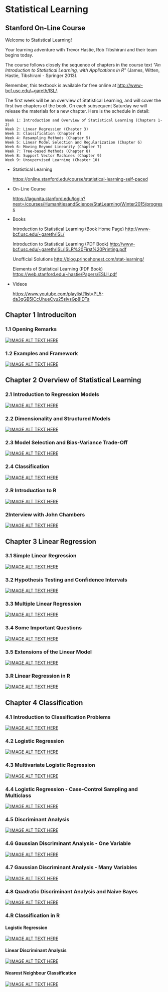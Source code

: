 # Statistical Learning

## Stanford On-Line Course

Welcome to Statistical Learning!

Your learning adventure with Trevor Hastie, Rob Tibshirani and their team begins today.


The course follows closely the sequence of chapters in the course text *"An Introduction to Statistical Learning, with Applications in R"* (James, Witten, Hastie, Tibshirani - Springer 2013). 

Remember, this textbook is available for free online at http://www-bcf.usc.edu/~gareth/ISL/.

The first week will be an overview of Statistical Learning, and will cover the first two chapters of the book. On each subsequent Saturday we will release the materials for a new chapter. Here is the schedule in detail:

    Week 1: Introduction and Overview of Statistical Learning (Chapters 1-2)
    Week 2: Linear Regression (Chapter 3)
    Week 3: Classification (Chapter 4)
    Week 4: Resampling Methods (Chapter 5)
    Week 5: Linear Model Selection and Regularization (Chapter 6)
    Week 6: Moving Beyond Linearity (Chapter 7)
    Week 7: Tree-based Methods (Chapter 8)
    Week 8: Support Vector Machines (Chapter 9)
    Week 9: Unsupervised Learning (Chapter 10)

* Statistical Learning

  https://online.stanford.edu/course/statistical-learning-self-paced

* On-Line Course

  https://lagunita.stanford.edu/login?next=/courses/HumanitiesandScience/StatLearning/Winter2015/progress

* Books

  Introduction to Statistical Learning (Book Home Page) http://www-bcf.usc.edu/~gareth/ISL/
  
  Introduction to Statistical Learning (PDF Book) http://www-bcf.usc.edu/~gareth/ISL/ISLR%20First%20Printing.pdf

  Unofficial Solutions http://blog.princehonest.com/stat-learning/

  Elements of Statistical Learning (PDF Book) https://web.stanford.edu/~hastie/Papers/ESLII.pdf

* Videos

  https://www.youtube.com/playlist?list=PL5-da3qGB5ICcUhueCyu25slvsGp8IDTa

## Chapter 1 Introduciton

### 1.1 Opening Remarks

[![IMAGE ALT TEXT HERE](https://img.youtube.com/vi/2wLfFB_6SKI/0.jpg)](https://www.youtube.com/watch?v=2wLfFB_6SKI)

### 1.2 Examples and Framework

[![IMAGE ALT TEXT HERE](https://img.youtube.com/vi/LvaTokhYnDw/0.jpg)](https://www.youtube.com/watch?v=LvaTokhYnDw)

## Chapter 2 Overview of Statistical Learning

### 2.1 Introduction to Regression Models

[![IMAGE ALT TEXT HERE](https://img.youtube.com/vi/WjyuiK5taS8/0.jpg)](https://www.youtube.com/watch?v=WjyuiK5taS8)

### 2.2 Dimensionality and Structured Models

[![IMAGE ALT TEXT HERE](https://img.youtube.com/vi/UvxHOkYQl8g/0.jpg)](https://www.youtube.com/watch?v=UvxHOkYQl8g)

### 2.3 Model Selection and Bias-Variance Trade-Off

[![IMAGE ALT TEXT HERE](https://img.youtube.com/vi/VusKAosxxyk/0.jpg)](https://www.youtube.com/watch?v=VusKAosxxyk)

### 2.4 Classification

[![IMAGE ALT TEXT HERE](https://img.youtube.com/vi/vVj2itVNku4/0.jpg)](https://www.youtube.com/watch?v=vVj2itVNku4)

### 2.R Introduction to R

[![IMAGE ALT TEXT HERE](https://img.youtube.com/vi/jwBgGS_4RQA/0.jpg)](https://www.youtube.com/watch?v=jwBgGS_4RQA)

### 2Interview with John Chambers

[![IMAGE ALT TEXT HERE](https://img.youtube.com/vi/jk9S3RTAl38/0.jpg)](https://www.youtube.com/watch?v=jk9S3RTAl38)

## Chapter 3 Linear Regression

### 3.1 Simple Linear Regression

[![IMAGE ALT TEXT HERE](https://img.youtube.com/vi/PsE9UqoWtS4/0.jpg)](https://www.youtube.com/watch?v=PsE9UqoWtS4)

### 3.2 Hypothesis Testing and Confidence Intervals

[![IMAGE ALT TEXT HERE](https://img.youtube.com/vi/J6AdoiNUyWI/0.jpg)](https://www.youtube.com/watch?v=J6AdoiNUyWI)

### 3.3 Multiple Linear Regression

[![IMAGE ALT TEXT HERE](https://img.youtube.com/vi/1hbCJyM9ccs/0.jpg)](https://www.youtube.com/watch?v=1hbCJyM9ccs)

### 3.4 Some Important Questions

[![IMAGE ALT TEXT HERE](https://img.youtube.com/vi/3T6RXmIHbJ4/0.jpg)](https://www.youtube.com/watch?v=3T6RXmIHbJ4)

### 3.5 Extensions of the Linear Model

[![IMAGE ALT TEXT HERE](https://img.youtube.com/vi/IFzVxLv0TKQ/0.jpg)](https://www.youtube.com/watch?v=IFzVxLv0TKQ)

### 3.R Linear Regression in R

[![IMAGE ALT TEXT HERE](https://img.youtube.com/vi/5ONFqIk3RFg/0.jpg)](https://www.youtube.com/watch?v=5ONFqIk3RFg)

## Chapter 4 Classification

### 4.1 Introduction to Classification Problems

[![IMAGE ALT TEXT HERE](https://img.youtube.com/vi/sqq21-VIa1c/0.jpg)](https://www.youtube.com/watch?v=sqq21-VIa1c)

### 4.2 Logistic Regression

[![IMAGE ALT TEXT HERE](https://img.youtube.com/vi/31Q5FGRnxt4/0.jpg)](https://www.youtube.com/watch?v=31Q5FGRnxt4)

### 4.3 Multivariate Logistic Regression

[![IMAGE ALT TEXT HERE](https://img.youtube.com/vi/MpX8rVv_u4E/0.jpg)](https://www.youtube.com/watch?v=MpX8rVv_u4E)

### 4.4 Logistic Regression - Case-Control Sampling and Multiclass

[![IMAGE ALT TEXT HERE](https://img.youtube.com/vi/GavRXXEHGqU/0.jpg)](https://www.youtube.com/watch?v=GavRXXEHGqU)

### 4.5 Discriminant Analysis

[![IMAGE ALT TEXT HERE](https://img.youtube.com/vi/RfrGiG1Hm3M/0.jpg)](https://www.youtube.com/watch?v=RfrGiG1Hm3M)

### 4.6 Gaussian Discriminant Analysis - One Variable

[![IMAGE ALT TEXT HERE](https://img.youtube.com/vi/QG0pVJXT6EU/0.jpg)](https://www.youtube.com/watch?v=QG0pVJXT6EU)

### 4.7 Gaussian Discriminant Analysis - Many Variables

[![IMAGE ALT TEXT HERE](https://img.youtube.com/vi/X4VDZDp2vqw/0.jpg)](https://www.youtube.com/watch?v=X4VDZDp2vqw)

### 4.8 Quadratic Discriminant Analysis and Naive Bayes

[![IMAGE ALT TEXT HERE](https://img.youtube.com/vi/6FiNGTYAOAA/0.jpg)](https://www.youtube.com/watch?v=6FiNGTYAOAA)

### 4.R Classification in R

#### Logistic Regression

[![IMAGE ALT TEXT HERE](https://img.youtube.com/vi/TxvEVc8YNlU/0.jpg)](https://www.youtube.com/watch?v=TxvEVc8YNlU)

#### Linear Discriminant Analysis

[![IMAGE ALT TEXT HERE](https://img.youtube.com/vi/2cl7JiPzkBY/0.jpg)](https://www.youtube.com/watch?v=2cl7JiPzkBY)

#### Nearest Neighbour Classification

[![IMAGE ALT TEXT HERE](https://img.youtube.com/vi/9TVVF7CS3F4/0.jpg)](https://www.youtube.com/watch?v=9TVVF7CS3F4)
